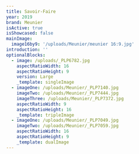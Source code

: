 ```yaml
---
title: Savoir-Faire
year: 2019
brand: Meunier
isActive: true
isShowcased: false
mainImage:
  image16by9: '/uploads/Meunier/meunier 16:9.jpg'
introduction: ''
optionalBlocks:
  - image: /uploads/_PLP6782.jpg
    aspectRatioWidth: 16
    aspectRatioHeight: 9
    version: Large
    _template: singleImage
  - imageOne: /uploads/Meunier/_PLP7140.jpg
    imageTwo: /uploads/Meunier/_PLP7444.jpg
    imageThree: /uploads/Meunier/_PLP7372.jpg
    aspectRatioWidth: 9
    aspectRatioHeight: 16
    _template: tripleImage
  - imageOne: /uploads/Meunier/_PLP7049.jpg
    imageTwo: /uploads/Meunier/_PLP7059.jpg
    aspectRatioWidth: 16
    aspectRatioHeight: 9
    _template: dualImage
---
```


